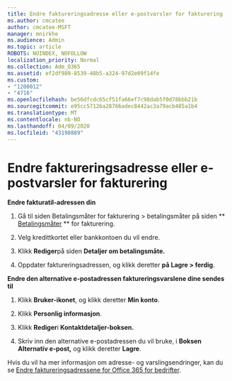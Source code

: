 ```yaml
---
title: Endre faktureringsadresse eller e-postvarsler for fakturering
ms.author: cmcatee
author: cmcatee-MSFT
manager: mnirkhe
ms.audience: Admin
ms.topic: article
ROBOTS: NOINDEX, NOFOLLOW
localization_priority: Normal
ms.collection: Adm_O365
ms.assetid: ef2df989-8539-48b5-a324-97d2e09f14fe
ms.custom:
- "1200012"
- "4716"
ms.openlocfilehash: be56dfcdc65cf51fa66ef7c98dab5f0d78bbb21b
ms.sourcegitcommit: e95cc57126a28766adec8442ac3a79acb485a1b4
ms.translationtype: MT
ms.contentlocale: nb-NO
ms.lasthandoff: 04/09/2020
ms.locfileid: "43198889"
---
```

# <a name="change-billing-address-or-billing-email-notifications"></a>Endre faktureringsadresse eller e-postvarsler for fakturering

**Endre fakturatil-adressen din**

1. Gå til siden Betalingsmåter for fakturering > betalingsmåter på siden ** [Betalingsmåter](https://go.microsoft.com/fwlink/p/?linkid=2018806) ** for fakturering.

2. Velg kredittkortet eller bankkontoen du vil endre.

3. Klikk **Rediger**på siden **Detaljer om betalingsmåte.**

4. Oppdater faktureringsadressen, og klikk deretter **på Lagre > ferdig**.

**Endre den alternative e-postadressen faktureringsvarslene dine sendes til** 

1. Klikk **Bruker-ikonet**, og klikk deretter **Min konto**.

2. Klikk **Personlig informasjon**.

3. Klikk **Rediger**i **Kontaktdetaljer-boksen.**

4. Skriv inn den alternative e-postadressen du vil bruke, i **Boksen Alternativ e-post,** og klikk deretter **Lagre**.

Hvis du vil ha mer informasjon om adresse- og varslingsendringer, kan du se [Endre faktureringsadressene for Office 365 for bedrifter](https://docs.microsoft.com/microsoft-365/commerce/billing-and-payments/change-your-billing-addresses?view=o365-worldwide).
